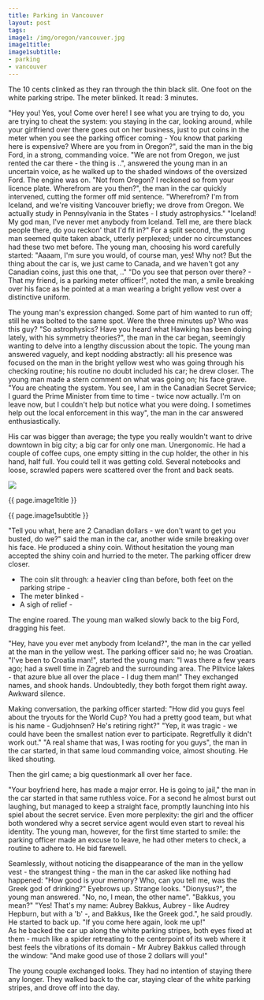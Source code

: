 ```yaml
---
title: Parking in Vancouver
layout: post
tags:
image1: /img/oregon/vancouver.jpg
image1title: 
image1subtitle: 
- parking
- vancouver
---
```


The 10 cents clinked as they ran through the thin black slit. One foot on the white parking stripe.
The meter blinked. 
It read: 3 minutes.

"Hey you! Yes, you! Come over here! I see what you are trying to do, you are trying to cheat the system: you staying in the car, looking around, while your girlfriend over there goes out on her business, just to put coins in the meter when you see the parking officer coming - You know that parking here is expensive? Where are you from in Oregon?", said the man in the big Ford, in a strong, commanding voice.
"We are not from Oregon, we just rented the car there - the thing is ..", answered the young man in an uncertain voice, as he walked up to the shaded windows of the oversized Ford. The engine was on.
"Not from Oregon? I reckoned so from your licence plate. Wherefrom are you then?", the man in the car quickly intervened, cutting the former off mid sentence.
"Wherefrom? I'm from Iceland, and we're visiting Vancouver briefly; we drove from Oregon. We actually study in Pennsylvania in the States - I study astrophysics."
"Iceland! My god man, I've never met anybody from Iceland. Tell me, are there black people there, do you reckon' that I'd fit in?"
For a split second, the young man seemed quite taken aback, utterly perplexed; under no circumstances had these two met before. 
The young man, choosing his word carefully started:
"Aaaam, I'm sure you would, of course man, yes! Why not? But the thing about the car is, we just came to Canada, and we haven't got any Canadian coins, just this one that, .."
"Do you see that person over there? - That my friend, is a parking meter officer!", noted the man, a smile breaking over his face as he pointed at a man wearing a bright yellow vest over a distinctive uniform.

The young man's expression changed. 
Some part of him wanted to run off; still he was bolted to the same spot. 
Were the three minutes up? Who was this guy?
"So astrophysics? Have you heard what Hawking has been doing lately, with his symmetry theories?", the man in the car began, seemingly wanting to delve into a lengthy discussion about the topic.
The young man answered vaguely, and kept nodding abstractly: all his presence was focused on the man in the bright yellow west who was going through his checking routine; his routine no doubt included his car; he drew closer.
The young man made a stern comment on what was going on; his face grave.
"You are cheating the system. You see, I am in the Canadian Secret Service; I guard the Prime Minister from time to time - twice now actually. I'm on leave now, but I couldn't help but notice what you were doing. I sometimes help out the local enforcement in this way", the man in the car answered enthusiastically. 

His car was bigger than average; the type you really wouldn't want to drive downtown in big city; a big car for only one man. Unergonomic. 
He had a couple of coffee cups, one empty sitting in the cup holder, the other in his hand, half full.
You could tell it was getting cold. 
Several notebooks and loose, scrawled papers were scattered over the front and back seats. 

<div id="myCarousel" class="carousel slide">
  <!-- Carousel items -->
	<div class="carousel-inner">
		<div class="active item">
			<img class="carouselImage" src=" {{ page.image1 }}"> 
			<div class="container">
				<div class="carousel-caption">
					<p class="lead"> {{ page.image1title }}</p>
					<p class="muted"> {{ page.image1subtitle }}</p>
				</div>
			</div>
		</div>
	</div>
</div>



"Tell you what, here are 2 Canadian dollars - we don't want to get you busted, do we?" said the man in the car, another wide smile breaking over his face. He produced a shiny coin. 
Without hesitation the young man accepted the shiny coin and hurried to the meter.
The parking officer drew closer.

- The coin slit through: a heavier cling than before, both feet on the parking stripe -
- The meter blinked -
- A sigh of relief -

The engine roared. The young man walked slowly back to the big Ford, dragging his feet.

"Hey, have you ever met anybody from Iceland?", the man in the car yelled at the man in the yellow west.
The parking officer said no; he was Croatian. 
"I've been to Croatia man!", started the young man: "I was there a few years ago; had a swell time in Zagreb and the surrounding area. The Plitvice lakes - that azure blue all over the place - I dug them man!"
They exchanged names, and shook hands. Undoubtedly, they both forgot them right away. Awkward silence.

Making conversation, the parking officer started:
"How did you guys feel about the tryouts for the World Cup? You had a pretty good team, but what is his name - Gudjohnsen? He's retiring right?" 
"Yep, it was tragic - we could have been the smallest nation ever to participate. Regretfully it didn't work out."
"A real shame that was, I was rooting for you guys", the man in the car started, in that same loud commanding voice, almost shouting. He liked shouting.

Then the girl came; a big questionmark all over her face.

"Your boyfriend here, has made a major error. He is going to jail," the man in the car started in that same ruthless voice. 
For a second he almost burst out laughing, but managed to keep a straight face, promptly launching into his spiel about the secret service.
Even more perplexity: the girl and the officer both wondered why a secret service agent would even start to reveal his identity.
The young man, however, for the first time started to smile: the parking officer made an excuse to leave, he had other meters to check, a routine to adhere to. 
He bid farewell.

Seamlessly, without noticing the disappearance of the man in the yellow vest - the strangest thing - the man in the car asked like nothing had happened:
"How good is your memory? Who, can you tell me, was the Greek god of drinking?"
Eyebrows up. 
Strange looks.
"Dionysus?", the young man answered.
"No, no, I mean, the other name".
"Bakkus, you mean?" 
"Yes! That's my name: Aubrey Bakkus, Aubrey - like Audrey Hepburn, but with a 'b' -, and Bakkus, like the Greek god.", he said proudly. 
He started to back up. 
"If you come here again, look me up!"  
As he backed the car up along the white parking stripes, both eyes fixed at them - much like a spider retreating to the centerpoint of its web where it best feels the vibrations of its domain - Mr Aubrey Bakkus called through the window: "And make good use of those 2 dollars will you!"

The young couple exchanged looks. 
They had no intention of staying there any longer.
They walked back to the car, staying clear of the white parking stripes, and drove off into the day.
